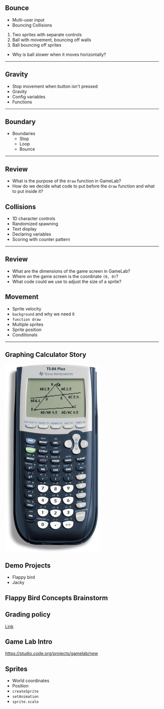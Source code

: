 ## Bounce

- Multi-user input
- Bouncing Collisions

1. Two sprites with separate controls
1. Ball with movement, bouncing off walls
1. Ball bouncing off sprites

- Why is ball slower when it moves horizontally?

---

## Gravity

- Stop movement when button isn't pressed
- Gravity
- Config variables
- Functions

---

## Boundary

- Boundaries
  - Stop
  - Loop
  - Bounce

---

## Review

- What is the purpose of the `draw` function in GameLab?
- How do we decide what code to put before the `draw` function and what to put
  inside it?

## Collisions

- 1D character controls
- Randomized spawning
- Text display
- Declaring variables
- Scoring with counter pattern

---

## Review

- What are the dimensions of the game screen in GameLab?
- Where on the game screen is the coordinate `(0, 0)`?
- What code could we use to adjust the size of a sprite?

## Movement

- Sprite velocity
- `background` and why we need it
- `function draw`
- Multiple sprites
- Sprite position
- Conditionals

---

## Graphing Calculator Story

![](assets/calculator.jpg)

## Demo Projects

- Flappy bird
- Jacky

## Flappy Bird Concepts Brainstorm

## Grading policy

[Link](../shared/grading.md)

## Game Lab Intro

https://studio.code.org/projects/gamelab/new

## Sprites

- World coordinates
- Position
- `createSprite`
- `setAnimation`
- `sprite.scale`
